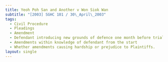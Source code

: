 ```yaml
---
title: Yeoh Poh San and Another v Won Siok Wan
subtitle: "[2003] SGHC 101 / 30\_April\_2003"
tags:
  - Civil Procedure
  - Pleadings
  - Amendment
  - Defendant introducing new grounds of defence one month before trial
  - Amendments within knowledge of defendant from the start
  - Whether amendments causing hardship or prejudice to Plaintiffs.
layout: single
---
```


